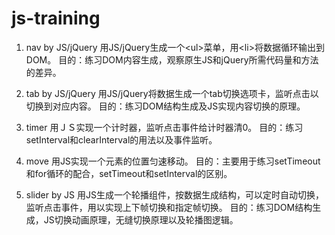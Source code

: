 # js-training
1. nav by JS/jQuery 
用JS/jQuery生成一个\<ul\>菜单，用\<li\>将数据循环输出到DOM。
目的：练习DOM内容生成，观察原生JS和jQuery所需代码量和方法的差异。

2. tab by JS/jQuery 
用JS/jQuery将数据生成一个tab切换选项卡，监听点击以切换到对应内容。
目的：练习DOM结构生成及JS实现内容切换的原理。

3. timer 
用ＪＳ实现一个计时器，监听点击事件给计时器清0。
目的：练习setInterval和clearInterval的用法以及事件监听。  

4. move 
用JS实现一个元素的位置匀速移动。
目的：主要用于练习setTimeout和for循环的配合，setTimeout和setInterval的区别。

5. slider by JS 
用JS生成一个轮播组件，按数据生成结构，可以定时自动切换，监听点击事件，用以实现上下帧切换和指定帧切换。
目的：练习DOM结构生成，JS切换动画原理，无缝切换原理以及轮播图逻辑。
